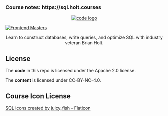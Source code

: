 <h3>Course notes: https://sql.holt.courses</h3>

<p align="center"><a href="https://frontendmasters.com/workshops/complete-intro-sql/"><img alt="code logo" title="code" src="./public/images/course-icon.png" /></a></p>

[![Frontend Masters](https://static.frontendmasters.com/assets/brand/logos/full.png)][fem]

<p align="center">
  Learn to construct databases, write queries, and optimize SQL with industry veteran Brian Holt.
</p>

## License

The **code** in this repo is licensed under the Apache 2.0 license.

The **content** is licensed under CC-BY-NC-4.0.

[fem]: https://frontendmasters.com/workshops/complete-intro-sql/

## Course Icon License

<a href="https://www.flaticon.com/free-icons/sql-server" title="sql server icons">SQL icons created by juicy_fish - Flaticon</a>
